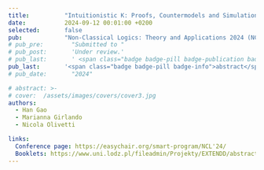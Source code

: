 ```yaml
---
title:          "Intuitionistic K: Proofs, Countermodels and Simulation"
date:           2024-09-12 00:01:00 +0200
selected:       false
pub:            "Non-Classical Logics: Theory and Applications 2024 (NCL 2024)"
# pub_pre:        "Submitted to "
# pub_post:       'Under review.'
# pub_last:       ' <span class="badge badge-pill badge-publication badge-success">abstract</span>'
pub_last:       '<span class="badge badge-pill badge-info">abstract</span>'
# pub_date:       "2024"

# abstract: >-
# cover:  /assets/images/covers/cover3.jpg
authors:
  - Han Gao
  - Marianna Girlando
  - Nicola Olivetti

links:
  Conference page: https://easychair.org/smart-program/NCL'24/
  Booklets: https://www.uni.lodz.pl/fileadmin/Projekty/EXTENDD/abstracts.pdf
---
```

